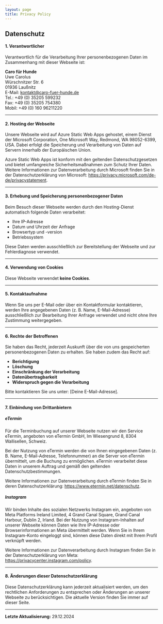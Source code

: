 ```yaml
---
layout: page
title: Privacy Policy
---
```

<div class="col-lg-12 text-center">
	<h2 class="section-heading text-uppercase">Datenschutz</h2>
</div>

#### 1. Verantwortlicher  
Verantwortlich für die Verarbeitung Ihrer personenbezogenen Daten im Zusammenhang mit dieser Webseite ist:  

**Caro für Hunde**  
Uwe Carolus  
Würschnitzer Str. 6  
01936 Laußnitz  
E-Mail: [kontakt@caro-fuer-hunde.de](mailto:kontakt@caro-fuer-hunde.de)  
Tel.: +49 (0) 35205 599232  
Fax: +49 (0) 35205 754380  
Mobil: +49 (0) 160 96211220  

---

#### 2. Hosting der Webseite  
Unsere Webseite wird auf Azure Static Web Apps gehostet, einem Dienst der Microsoft Corporation, One Microsoft Way, Redmond, WA 98052-6399, USA. Dabei erfolgt die Speicherung und Verarbeitung von Daten auf Servern innerhalb der Europäischen Union.

Azure Static Web Apps ist konform mit den geltenden Datenschutzgesetzen und bietet umfangreiche Sicherheitsmaßnahmen zum Schutz Ihrer Daten. Weitere Informationen zur Datenverarbeitung durch Microsoft finden Sie in der Datenschutzerklärung von Microsoft: https://privacy.microsoft.com/de-de/privacystatement.

---

#### 3. Erhebung und Speicherung personenbezogener Daten  
Beim Besuch dieser Webseite werden durch den Hosting-Dienst automatisch folgende Daten verarbeitet:  
- Ihre IP-Adresse  
- Datum und Uhrzeit der Anfrage  
- Browsertyp und -version  
- Betriebssystem  

Diese Daten werden ausschließlich zur Bereitstellung der Webseite und zur Fehlerdiagnose verwendet.  

---

#### 4. Verwendung von Cookies  
Diese Webseite verwendet **keine Cookies**. 

---

#### 5. Kontaktaufnahme  
Wenn Sie uns per E-Mail oder über ein Kontaktformular kontaktieren, werden Ihre angegebenen Daten (z. B. Name, E-Mail-Adresse) ausschließlich zur Bearbeitung Ihrer Anfrage verwendet und nicht ohne Ihre Zustimmung weitergegeben.  

---

#### 6. Rechte der Betroffenen  
Sie haben das Recht, jederzeit Auskunft über die von uns gespeicherten personenbezogenen Daten zu erhalten. Sie haben zudem das Recht auf:  
- **Berichtigung**  
- **Löschung**  
- **Einschränkung der Verarbeitung**  
- **Datenübertragbarkeit**  
- **Widerspruch gegen die Verarbeitung**  

Bitte kontaktieren Sie uns unter: [Deine E-Mail-Adresse].

---

#### 7. Einbindung von Drittanbietern
##### eTermin
Für die Terminbuchung auf unserer Webseite nutzen wir den Service eTermin, angeboten von eTermin GmbH, Im Wiesengrund 8, 8304 Wallisellen, Schweiz.

Bei der Nutzung von eTermin werden die von Ihnen eingegebenen Daten (z. B. Name, E-Mail-Adresse, Telefonnummer) an die Server von eTermin übermittelt, um die Buchung zu ermöglichen. eTermin verarbeitet diese Daten in unserem Auftrag und gemäß den geltenden Datenschutzbestimmungen.

Weitere Informationen zur Datenverarbeitung durch eTermin finden Sie in deren Datenschutzerklärung: https://www.etermin.net/datenschutz.

##### Instagram
Wir binden Inhalte des sozialen Netzwerks Instagram ein, angeboten von Meta Platforms Ireland Limited, 4 Grand Canal Square, Grand Canal Harbour, Dublin 2, Irland.
Bei der Nutzung von Instagram-Inhalten auf unserer Webseite können Daten wie Ihre IP-Adresse oder Browserinformationen an Meta übermittelt werden. Wenn Sie in Ihrem Instagram-Konto eingeloggt sind, können diese Daten direkt mit Ihrem Profil verknüpft werden.

Weitere Informationen zur Datenverarbeitung durch Instagram finden Sie in der Datenschutzerklärung von Meta: https://privacycenter.instagram.com/policy.

---

#### 8. Änderungen dieser Datenschutzerklärung  
Diese Datenschutzerklärung kann jederzeit aktualisiert werden, um den rechtlichen Anforderungen zu entsprechen oder Änderungen an unserer Webseite zu berücksichtigen. Die aktuelle Version finden Sie immer auf dieser Seite.  

---

**Letzte Aktualisierung:** 29.12.2024